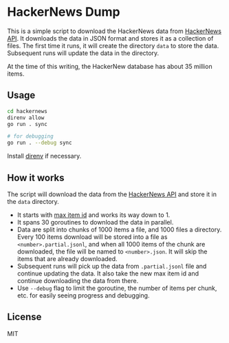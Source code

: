 # HackerNews Dump

This is a simple script to download the HackerNews data from [HackerNews API](https://github.com/HackerNews/API). It
downloads the data in JSON format and stores it as a collection of files. The first time it runs, it will create the
directory `data` to store the data. Subsequent runs will update the data in the directory.

At the time of this writing, the HackerNew database has about 35 million items.

## Usage

```bash
cd hackernews
direnv allow
go run . sync

# for debugging
go run . --debug sync
```

Install [direnv](https://direnv.net/) if necessary.

## How it works

The script will download the data from the [HackerNews API](https://github.com/HackerNews/API) and store it in the
`data` directory.

- It starts with [max item id](https://hacker-news.firebaseio.com/v0/maxitem.json) and works its way down to 1.
- It spans 30 goroutines to download the data in parallel.
- Data are split into chunks of 1000 items a file, and 1000 files a directory. Every 100 items download will be stored
  into a file as `<number>.partial.jsonl`, and when all 1000 items of the chunk are downloaded, the file will be named to
  `<number>.json`. It will skip the items that are already downloaded.
- Subsequent runs will pick up the data from `.partial.jsonl` file and continue updating the data. It also take the new max item id and continue downloading the data from there.
- Use `--debug` flag to limit the goroutine, the number of items per chunk, etc. for easily seeing progress and debugging.

## License

MIT
